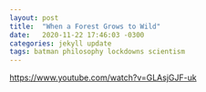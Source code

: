 ```yaml
---
layout: post
title:  "When a Forest Grows to Wild"
date:   2020-11-22 17:46:03 -0300
categories: jekyll update
tags: batman philosophy lockdowns scientism
---
```


https://www.youtube.com/watch?v=GLAsjGJF-uk
